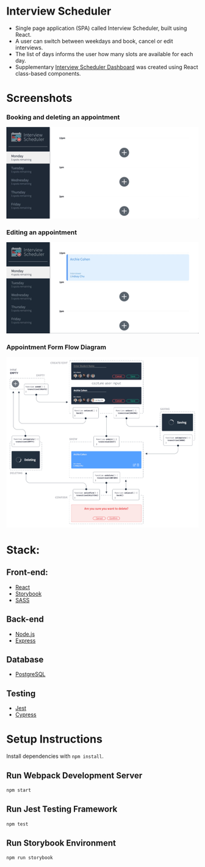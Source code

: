 # Interview Scheduler

- Single page application (SPA) called Interview Scheduler, built using React.
- A user can switch between weekdays and book, cancel or edit interviews.
- The list of days informs the user how many slots are available for each day.
- Supplementary [Interview Scheduler Dashboard](https://github.com/dktrdktr/scheduler-dashboard) was created using React class-based components.

# Screenshots

### Booking and deleting an appointment

![Booking and deleting an appointment](https://github.com/dktrdktr/scheduler/blob/master/docs/booking-and-deleting-an-appointment.gif)

### Editing an appointment

![Editing an appointment](https://github.com/dktrdktr/scheduler/blob/master/docs/editing-appointment.gif)

### Appointment Form Flow Diagram

![Appointment Form Flow Diagram](https://github.com/dktrdktr/scheduler/blob/master/docs/appointment-form-flow-diagram.png)

# Stack:

## Front-end:

- [React](https://reactjs.org/)
- [Storybook](https://storybook.js.org/)
- [SASS](https://sass-lang.com/)

## Back-end

- [Node.js](https://nodejs.org/)
- [Express](https://expressjs.com/)

## Database

- [PostgreSQL](https://www.postgresql.org/)

## Testing

- [Jest](https://jestjs.io/)
- [Cypress](https://www.cypress.io/)

# Setup Instructions

Install dependencies with `npm install`.

## Run Webpack Development Server

```sh
npm start
```

## Run Jest Testing Framework

```sh
npm test
```

## Run Storybook Environment

```sh
npm run storybook
```
